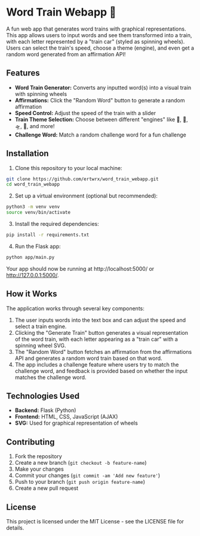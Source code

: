 # Word Train Webapp 🚂

A fun web app that generates word trains with graphical representations. This app allows users to input words and see them transformed into a train, with each letter represented by a "train car" (styled as spinning wheels). Users can select the train's speed, choose a theme (engine), and even get a random word generated from an affirmation API!

## Features

- **Word Train Generator:** Converts any inputted word(s) into a visual train with spinning wheels
- **Affirmations:** Click the "Random Word" button to generate a random affirmation
- **Speed Control:** Adjust the speed of the train with a slider
- **Train Theme Selection:** Choose between different "engines" like 🚂, 🚀, 🛸, 🚌, and more!
- **Challenge Word:** Match a random challenge word for a fun challenge

## Installation

1. Clone this repository to your local machine:
```bash
git clone https://github.com/ertwrx/word_train_webapp.git
cd word_train_webapp
```

2. Set up a virtual environment (optional but recommended):
```bash
python3 -m venv venv
source venv/bin/activate
```

3. Install the required dependencies:
```bash
pip install -r requirements.txt
```

4. Run the Flask app:
```bash
python app/main.py
```

Your app should now be running at http://localhost:5000/ or http://127.0.0.1:5000/.

## How it Works

The application works through several key components:

1. The user inputs words into the text box and can adjust the speed and select a train engine.
2. Clicking the "Generate Train" button generates a visual representation of the word train, with each letter appearing as a "train car" with a spinning wheel SVG.
3. The "Random Word" button fetches an affirmation from the affirmations API and generates a random word train based on that word.
4. The app includes a challenge feature where users try to match the challenge word, and feedback is provided based on whether the input matches the challenge word.

## Technologies Used

- **Backend:** Flask (Python)
- **Frontend:** HTML, CSS, JavaScript (AJAX)
- **SVG:** Used for graphical representation of wheels

## Contributing

1. Fork the repository
2. Create a new branch (`git checkout -b feature-name`)
3. Make your changes
4. Commit your changes (`git commit -am 'Add new feature'`)
5. Push to your branch (`git push origin feature-name`)
6. Create a new pull request

## License

This project is licensed under the MIT License - see the LICENSE file for details.
